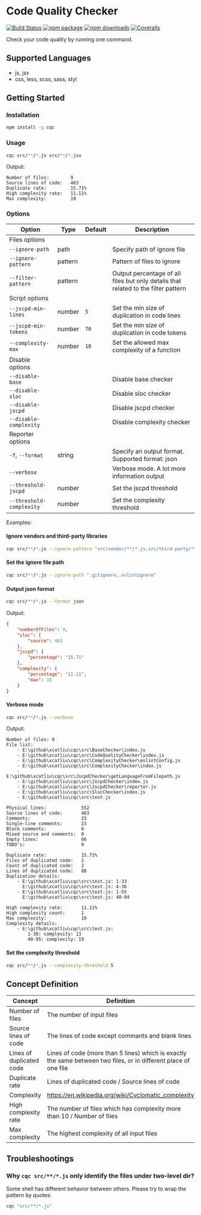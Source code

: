 # Code Quality Checker

[![Build Status](https://img.shields.io/travis/xcatliu/cqc.svg)](https://travis-ci.org/xcatliu/cqc) [![npm package](https://img.shields.io/npm/v/cqc.svg)](https://www.npmjs.org/package/cqc) [![npm downloads](http://img.shields.io/npm/dm/cqc.svg)](https://www.npmjs.org/package/cqc) [![Coveralls](https://img.shields.io/coveralls/xcatliu/cqc.svg)](https://coveralls.io/github/xcatliu/cqc)

Check your code quality by running one command.

## Supported Languages

- js, jsx
- css, less, scss, sass, styl

## Getting Started

### Installation

```sh
npm install -g cqc
```

### Usage

```sh
cqc src/**/*.js src/**/*.jsx
```

Output:

```
Number of files:        9
Source lines of code:   463
Duplicate rate:         15.71%
High complexity rate:   11.11%
Max complexity:         19
```

### Options

Option | Type | Default | Description
------ | ---- | ------- | -----------
Files options |
`--ignore-path` | path | | Specify path of ignore file
`--ignore-pattern` | pattern | | Pattern of files to ignore
`--filter-pattern` | pattern | | Output percentage of all files but only details that related to the filter pattern
Script options |
`--jscpd-min-lines` | number | `5` | Set the min size of duplication in code lines
`--jscpd-min-tokens` | number | `70` | Set the min size of duplication in code tokens
`--complexity-max` | number | `10` | Set the allowed max complexity of a function
Disable options |
`--disable-base` | | | Disable base checker
`--disable-sloc` | | | Disable sloc checker
`--disable-jscpd` | | | Disable jscpd checker
`--disable-complexity` | | | Disable complexity checker
Reporter options |
`-f`, `--format` | string | | Specify an output format. Supported format: json
`--verbose` | | | Verbose mode. A lot more information output
`--threshold-jscpd` | number | | Set the jscpd threshold
`--threshold-complexity` | number | | Set the complexity threshold

Examples:

#### Ignore vendors and third-party libraries

```sh
cqc src/**/*.js --ignore-pattern "src/vendor/**/*.js,src/third-party/**/*.js"
```

#### Set the ignore file path

```sh
cqc src/**/*.js --ignore-path ".gitignore,.eslintignore"
```

#### Output json format

```sh
cqc src/**/*.js --format json
```

Output:

```json
{
    "numberOfFiles": 9,
    "sloc": {
        "source": 463
    },
    "jscpd": {
        "percentage": "15.71"
    },
    "complexity": {
        "percentage": "11.11",
        "max": 19
    }
}
```

#### Verbose mode

```sh
cqc src/**/*.js --verbose
```

Output:

```
Number of files: 9
File list:
    - E:\github\xcatliu\cqc\src\BaseChecker\index.js
    - E:\github\xcatliu\cqc\src\CodeQualityChecker\index.js
    - E:\github\xcatliu\cqc\src\ComplexityChecker\eslintConfig.js
    - E:\github\xcatliu\cqc\src\ComplexityChecker\index.js
    - E:\github\xcatliu\cqc\src\JscpdChecker\getLanguageFromFilepath.js
    - E:\github\xcatliu\cqc\src\JscpdChecker\index.js
    - E:\github\xcatliu\cqc\src\JscpdChecker\reporter.js
    - E:\github\xcatliu\cqc\src\SlocChecker\index.js
    - E:\github\xcatliu\cqc\src\test.js

Physical lines:             552
Source lines of code:       463
Comments:                   23
Single-line comments:       23
Block comments:             0
Mixed source and comments:  0
Empty lines:                66
TODO's:                     0

Duplicate rate:             15.71%
Files of duplicated code:   1
Count of duplicated code:   2
Lines of duplicated code:   88
Duplication details:
    - E:\github\xcatliu\cqc\src\test.js: 1-33
      E:\github\xcatliu\cqc\src\test.js: 4-36
    - E:\github\xcatliu\cqc\src\test.js: 1-55
      E:\github\xcatliu\cqc\src\test.js: 40-94

High complexity rate:       11.11%
High complexity count:      1
Max complexity:             19
Complexity details:
    - E:\github\xcatliu\cqc\src\test.js:
        1-38: complexity: 13
        40-95: complexity: 19
```

#### Set the complexity threshold

```sh
cqc src/**/*.js --complexity-threshold 5
```

## Concept Definition

Concept | Definition
------- | ----------
Number of files             | The number of input files
Source lines of code        | The lines of code except commants and blank lines
Lines of duplicated code    | Lines of code (more than 5 lines) which is exactly the same between two files, or in different place of one file
Duplicate rate              | Lines of duplicated code / Source lines of code
Complexity                  | https://en.wikipedia.org/wiki/Cyclomatic_complexity
High complexity rate        | The number of files which has complexity more than 10 / Number of files
Max complexity              | The highest complexity of all input files

## Troubleshootings

### Why `cqc src/**/*.js` only identify the files under two-level dir?

Some shell has different behavior between others. Please try to wrap the pattern by quotes:

```sh
cqc "src/**/*.js"
```
